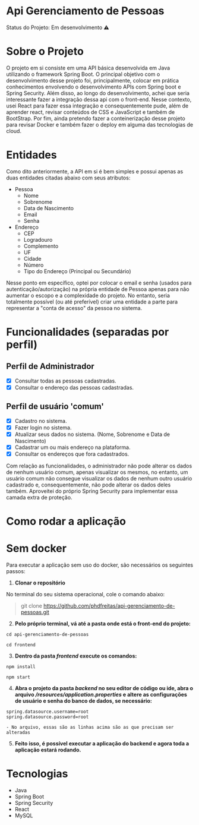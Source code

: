 # Api Gerenciamento de Pessoas

 Status do Projeto: Em desenvolvimento :warning:

# Sobre o Projeto
O projeto em si consiste em uma API básica desenvolvida em Java utilizando o framework Spring Boot. O principal objetivo com o desenvolvimento desse projeto foi, principalmente, colocar em prática conhecimentos envolvendo o desenvolvimento APIs com Spring boot e Spring Security. Além disso, ao longo do desenvolvimento, achei que seria interessante fazer a integração dessa api com o front-end. Nesse contexto, usei React para fazer essa integração e consequentemente pude, além de aprender react, revisar conteúdos de CSS e JavaScript e também de BootStrap. Por fim, ainda pretendo fazer a conteinerização desse projeto para revisar Docker e também fazer o deploy em alguma das tecnologias de cloud. 

# Entidades
Como dito anteriormente, a API em si é bem simples e possui apenas as duas entidades citadas abaixo com seus atributos:
- Pessoa
    - Nome
    - Sobrenome
    - Data de Nascimento
    - Email
    - Senha
- Endereço
    - CEP
    - Logradouro
    - Complemento
    - UF
    - Cidade
    - Número
    - Tipo do Endereço (Principal ou Secundário)

Nesse ponto em específico, optei por colocar o email e senha (usados para autenticação/autorização) na própria entidade de Pessoa apenas para não aumentar o escopo e a complexidade do projeto. No entanto, seria totalmente possível (ou até preferível) criar uma entidade a parte para representar a "conta de acesso" da pessoa no sistema. 

# Funcionalidades (separadas por perfil)
## Perfil de Administrador
- [x] Consultar todas as pessoas cadastradas.
- [x] Consultar o endereço das pessoas cadastradas.

## Perfil de usuário 'comum'
- [x] Cadastro no sistema.
- [x] Fazer login no sistema.
- [x] Atualizar seus dados no sistema. (Nome, Sobrenome e Data de Nascimento) 
- [x] Cadastrar um ou mais endereço na plataforma.
- [x] Consultar os endereços que fora cadastrados.

Com relação as funcionalidades, o administrador não pode alterar os dados de nenhum usuário comum, apenas visualizar os mesmos, no entanto, um usuário comum não consegue visualizar os dados de nenhum outro usuário cadastrado e, consequentemente, não pode alterar os dados deles também. Aproveitei do próprio Spring Security para implementar essa camada extra de proteção. 

# Como rodar a aplicação
# Sem docker
Para executar a aplicação sem uso do docker, são necessários os seguintes passos:

1. **Clonar o repositório** 

No terminal do seu sistema operacional, cole o comando abaixo:
> git clone https://github.com/phdfreitas/api-gerenciamento-de-pessoas.git

2. **Pelo próprio terminal, vá até a pasta onde está o front-end do projeto:**
```
cd api-gerenciamento-de-pessoas

cd frontend

```
3. **Dentro da pasta *frontend* execute os comandos:**
``` 
npm install

npm start
```
4. **Abra o projeto da pasta *backend* no seu editor de código ou ide, abra o arquivo */resources/application.properties* e altere as configurações de usuário e senha do banco de dados, se necessário:**

```
spring.datasource.username=root
spring.datasource.password=root

- No arquivo, essas são as linhas acima são as que precisam ser alteradas

```

5. **Feito isso, é possível executar a aplicação do backend e agora toda a aplicação estará rodando.**



# Tecnologias
- Java
- Spring Boot
- Spring Security
- React
- MySQL 